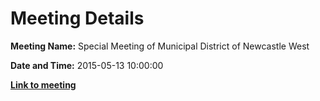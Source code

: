 # Meeting Details

**Meeting Name:** Special Meeting of Municipal District of Newcastle West

**Date and Time:** 2015-05-13 10:00:00

**<a href="https://www.limerick.ie/council/whats-on/special-meeting-municipal-district-newcastle-west-1" target="_blank">Link to meeting</a>**
